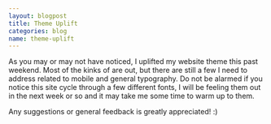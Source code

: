 ```yaml
---
layout: blogpost
title: Theme Uplift
categories: blog
name: theme-uplift
---
```


As you may or may not have noticed, I uplifted my website theme this past weekend. Most of the kinks of are out, but there are still a few I need to address related to mobile and general typography. Do not be alarmed if you notice this site cycle through a few different fonts, I will be feeling them out in the next week or so and it may take me some time to warm up to them.

Any suggestions or general feedback is greatly appreciated! :)
